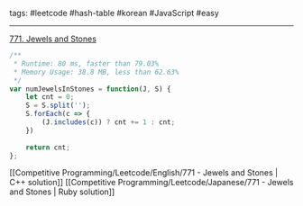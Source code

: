 tags: #leetcode #hash-table #korean #JavaScript #easy

<hr />

[771. Jewels and Stones](https://leetcode.com/problems/jewels-and-stones/)

```js
/**
 * Runtime: 80 ms, faster than 79.03%
 * Memory Usage: 38.8 MB, less than 62.63%
 */
var numJewelsInStones = function(J, S) {
    let cnt = 0;
    S = S.split('');
    S.forEach(c => {
        (J.includes(c)) ? cnt += 1 : cnt;
    })
    
    return cnt;
};
```

[[Competitive Programming/Leetcode/English/771 - Jewels and Stones | C++ solution]]
[[Competitive Programming/Leetcode/Japanese/771 - Jewels and Stones | Ruby solution]]